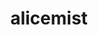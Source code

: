 ---
title: alicemist
github: https://github.com/alicemist
mode: dark
transition: 3.5s
score: 98.2
archetype:
- Stats and Metrics
- Dynamic
---